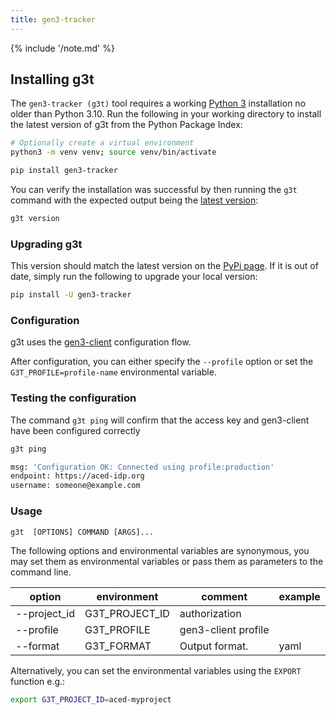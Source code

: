 ```yaml
---
title: gen3-tracker
---
```


{% include '/note.md' %}

## Installing g3t

The `gen3-tracker (g3t)` tool requires a working [Python 3](https://www.python.org/downloads/) installation no older than Python 3.10. Run the following in your working directory to install the latest version of g3t from the Python Package Index:

```sh
# Optionally create a virtual environment
python3 -m venv venv; source venv/bin/activate

pip install gen3-tracker
```

You can verify the installation was successful by then running the `g3t` command with the expected output being the [latest version](https://pypi.org/project/gen3-tracker/#history):

```sh
g3t version
```

### Upgrading g3t

This version should match the latest version on the [PyPi page](https://pypi.org/project/gen3-tracker/). If it is out of date, simply run the following to upgrade your local version:

```sh
pip install -U gen3-tracker
```

### Configuration

g3t uses the [gen3-client](https://gen3.org/resources/user/gen3-client/#2-configure-a-profile-with-credentials) configuration flow.

After configuration, you can either specify the `--profile` option or set the `G3T_PROFILE=profile-name` environmental variable.


### Testing the configuration

The command `g3t ping` will confirm that the access key and gen3-client have been configured correctly

```sh
g3t ping

msg: 'Configuration OK: Connected using profile:production'
endpoint: https://aced-idp.org
username: someone@example.com
```

### Usage

`g3t  [OPTIONS] COMMAND [ARGS]...`

The following options and environmental variables are synonymous, you may set them as environmental variables or pass them as parameters to the command line.

| option       | environment     | comment             | example                        |
|--------------|-----------------| ------------------- | ------------------------------ |
| --project_id | G3T_PROJECT_ID  | authorization       |                                |
| --profile    | G3T_PROFILE     | gen3-client profile |                                |
| --format     | G3T_FORMAT      | Output format.      | yaml         |

Alternatively, you can set the environmental variables using the `EXPORT` function e.g.:

```sh
export G3T_PROJECT_ID=aced-myproject
```
